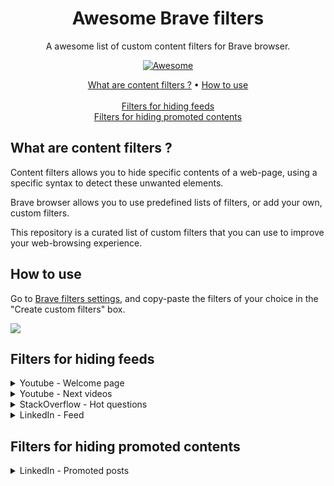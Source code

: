 <h1 align="center">Awesome Brave filters</h1>
<p align="center">
A awesome list of custom content filters for Brave browser.
</p>

<p align="center">
    <a href="https://awesome.re"><img src="https://awesome.re/badge.svg" alt="Awesome" /></a>
</p>

<p align="center">
  <a href="#what-are-content-filters--">What are content filters ?</a> •
  <a href="#how-to-use">How to use</a>
  <br>
  <br>
  <a href="#filters-for-hiding-feeds">Filters for hiding feeds</a>
  <br>
  <a href="#filters-for-hiding-promoted-contents">Filters for hiding promoted contents</a>
</p>


## What are content filters ?

Content filters allows you to hide specific contents of a web-page, using a specific syntax to detect these unwanted elements.

Brave browser allows you to use predefined lists of filters, or add your own, custom filters.

This repository is a curated list of custom filters that you can use to improve your web-browsing experience.


## How to use

Go to [Brave filters settings](brave://settings/shields/filters), and copy-paste the filters of your choice in the "Create custom filters" box.

![](https://github.com/astariul/awesome-brave-filters/assets/43774355/0b9a4824-8c18-4e94-a493-d21fcc1e19d1)


## Filters for hiding feeds

<details><summary>Youtube - Welcome page</summary>

```
youtube.com##ytd-browse:has(div#header:empty)
```

Remove the videos feed displayed on the home page of Youtube.

![](https://github.com/astariul/awesome-brave-filters/assets/43774355/df4e640d-0510-45ab-8831-0d275a1f9a5a)

</details>


<details><summary>Youtube - Next videos</summary>

```
youtube.com##div#columns > div#secondary
```

When you are watching a video, remove the list of videos to watch next displayed on the right.

![](https://github.com/astariul/awesome-brave-filters/assets/43774355/ca4a75fd-74e8-493e-9926-b9187975025e)

</details>


<details><summary>StackOverflow - Hot questions</summary>

```
stackoverflow.com,stackexchange.com##div#hot-network-questions
stackoverflow.com,stackexchange.com##div#feed-link
```

Remove the list of hot questions on the right-side menu, as well as the questions feed button.

![](https://github.com/astariul/awesome-brave-filters/assets/43774355/291bad8f-75ff-4a15-8d94-1b34867f799d)

</details>


<details><summary>LinkedIn - Feed</summary>

```
linkedin.com##main > div:has(h1 + div.scaffold-finite-scroll--infinite)
```

Remove the main page's feed.

![](https://github.com/astariul/awesome-brave-filters/assets/43774355/f5bfa6d1-c78d-4d07-8c3d-4e2dbeee2fce)

</details>


## Filters for hiding promoted contents

<details><summary>LinkedIn - Promoted posts</summary>

```
linkedin.com##div.feed-shared-update-v2:has(a[aria-label~="sponsorisé"])
linkedin.com##div.feed-shared-update-v2:has(a[aria-label~="Promoted"])
```

Remove promoted posts.

_Note : Only works if the LinkedIn interface is in French or English._

![](https://github.com/astariul/awesome-brave-filters/assets/43774355/a3df6c78-f080-47e0-8d7e-e85ebbeb3d0e)

</details>
